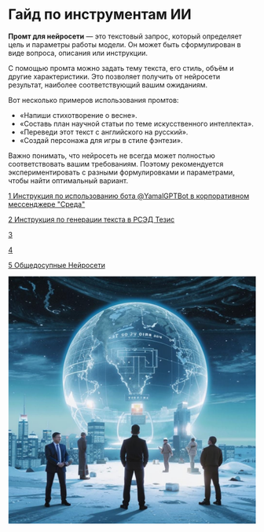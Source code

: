 # Гайд по инструментам ИИ
**Промт для нейросети** — это текстовый запрос, который определяет цель и параметры работы модели. Он может быть сформулирован в виде вопроса, описания или инструкции.

С помощью промта можно задать тему текста, его стиль, объём и другие характеристики. Это позволяет получить от нейросети результат, наиболее соответствующий вашим ожиданиям.

Вот несколько примеров использования промтов:
* «Напиши стихотворение о весне».
* «Составь план научной статьи по теме искусственного интеллекта».
* «Переведи этот текст с английского на русский».
* «Создай персонажа для игры в стиле фэнтези».

Важно понимать, что нейросеть не всегда может полностью соответствовать вашим требованиям. Поэтому рекомендуется экспериментировать с разными формулировками и параметрами, чтобы найти оптимальный вариант.

 [1 Инструкция по использованию бота @YamalGPTBot в корпоративном мессенджере "Среда"](1_bot_YamalGPT.md)
 
 [2 Инструкция по генерации текста в РСЭД Тезис](2_rsed_medo.md)

 [3]()

 [4]()
 
 [5 Общедосупные Нейросети](5_other.md)
  
  

![image](/pic/kandinsky-download-1725022334556.png)
